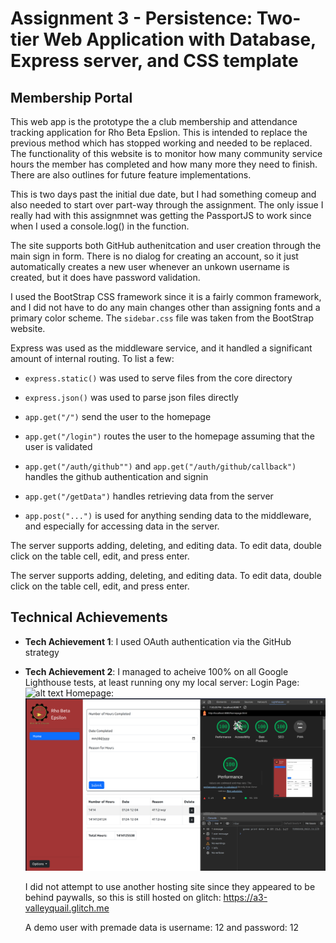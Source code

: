 # Assignment 3 - Persistence: Two-tier Web Application with Database, Express server, and CSS template

## Membership Portal

This web app is the prototype the a club membership and attendance tracking
application for Rho Beta Epslion. This is intended to replace the previous
method which has stopped working and needed to be replaced. The functionality of
this website is to monitor how many community service hours the member has
completed and how many more they need to finish. There are also outlines for
future feature implementations.

This is two days past the initial due date, but I had something comeup and also
needed to start over part-way through the assignment. The only issue I really
had with this assignmnet was getting the PassportJS to work since when I used a
console.log() in the function.

The site supports both GitHub authenitcation and user creation through the main
sign in form. There is no dialog for creating an account, so it just
automatically creates a new user whenever an unkown username is created, but it
does have password validation.

I used the BootStrap CSS framework since it is a fairly common framework, and I
did not have to do any main changes other than assigning fonts and a primary
color scheme. The `sidebar.css` file was taken from the BootStrap website.

Express was used as the middleware service, and it handled a significant amount
of internal routing. To list a few:

- `express.static()` was used to serve files from the core directory
- `express.json()` was used to parse json files directly
- `app.get("/")` send the user to the homepage
- `app.get("/login")` routes the user to the homepage assuming that the user
  is validated
- `app.get("/auth/github"")` and `app.get("/auth/github/callback")`
  handles the github authentication and signin
- `app.get("/getData")` handles retrieving data from the server

- `app.post("...")` is used for anything sending data to the middleware, and
  especially for accessing data in the server.

The server supports adding, deleting, and editing data. To edit data, double
click on the table cell, edit, and press enter.

The server supports adding, deleting, and editing data. To edit data, double
click on the table cell, edit, and press enter.

## Technical Achievements

- **Tech Achievement 1**: I used OAuth authentication via the GitHub strategy
- **Tech Achievement 2**: I managed to acheive 100% on all Google Lighthouse
  tests, at least running ony my local server:
  Login Page:
  ![alt text](Demos/login_lighthouse.png)
  Homepage:
  ![alt text](Demos/homepage_lighthouse.png)

  I did not attempt to use another hosting site since they appeared to be behind
  paywalls, so this is still hosted on glitch: https://a3-valleyquail.glitch.me

  A demo user with premade data is username: 12 and password: 12
